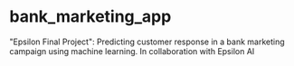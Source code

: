 # bank_marketing_app

"Epsilon Final Project": Predicting customer response in a bank marketing campaign using machine learning. In collaboration with Epsilon AI
